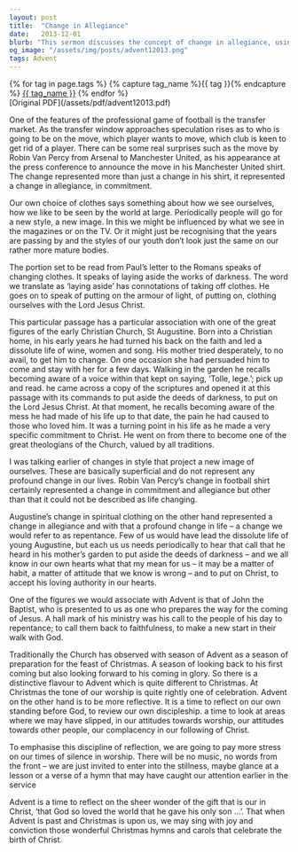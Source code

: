 ```yaml
---
layout: post
title:  "Change in Allegiance"
date:   2013-12-01
blurb: "This sermon discusses the concept of change in allegiance, using the example of a football player's transfer to illustrate the point. It also touches on the spiritual transformation of St. Augustine, emphasizing the need for personal repentance and acceptance of Christ's authority. The sermon concludes with a call to reflection during the Advent season, in preparation for the celebration of Christmas."
og_image: "/assets/img/posts/advent12013.png"
tags: Advent
---    
```

<div class="tag-pills">
  {% for tag in page.tags %}
    {% capture tag_name %}{{ tag }}{% endcapture %}
    <a href="{{ site.baseurl }}/tag/{{ tag_name }}" class="tag-pill">{{ tag_name }}</a>
  {% endfor %}
</div>
[Original PDF](/assets/pdf/advent12013.pdf)

One of the features of the professional game of football is the transfer market. As the transfer window approaches speculation rises as to who is going to be on the move, which player wants to move, which club is keen to get rid of a player. There can be some real surprises such as the move by Robin Van Percy from Arsenal to Manchester United, as his appearance at the press conference to announce the move in his Manchester United shirt. The change represented more than just a change in his shirt, it represented a change in allegiance, in commitment.

Our own choice of clothes says something about how we see ourselves, how we like to be seen by the world at large. Periodically people will go for a new style, a new image. In this we might be influenced by what we see in the magazines or on the TV. Or it might just be recognising that the years are passing by and the styles of our youth don’t look just the same on our rather more mature bodies.

The portion set to be read from Paul’s letter to the Romans speaks of changing clothes. It speaks of laying aside the works of darkness. The word we translate as ‘laying aside’ has connotations of taking off clothes. He goes on to speak of putting on the armour of light, of putting on, clothing ourselves with the Lord Jesus Christ.

This particular passage has a particular association with one of the great figures of the early Christian Church, St Augustine. Born into a Christian home, in his early years he had turned his back on the faith and led a dissolute life of wine, women and song. His mother tried desperately, to no avail, to get him to change. On one occasion she had persuaded him to come and stay with her for a few days. Walking in the garden he recalls becoming aware of a voice within that kept on saying, ‘Tolle, lege.’; pick up and read. he came across a copy of the scriptures and opened it at this passage with its commands to put aside the deeds of darkness, to put on the Lord Jesus Christ. At that moment, he recalls becoming aware of the mess he had made of his life up to that date, the pain he had caused to those who loved him. It was a turning point in his life as he made a very specific commitment to Christ. He went on from there to become one of the great theologians of the Church, valued by all traditions.

I was talking earlier of changes in style that project a new image of ourselves. These are basically superficial and do not represent any profound change in our lives. Robin Van Percy’s change in football shirt certainly represented a change in commitment and allegiance but other than that it could not be described as life changing.

Augustine’s change in spiritual clothing on the other hand represented a change in allegiance and with that a profound change in life – a change we would refer to as repentance. Few of us would have lead the dissolute life of young Augustine, but each us us needs periodically to hear that call that he heard in his mother’s garden to put aside the deeds of darkness – and we all know in our own hearts what that my mean for us – it may be a matter of habit, a matter of attitude that we know is wrong – and to put on Christ, to accept his loving authority in our hearts.

One of the figures we would associate with Advent is that of John the Baptist, who is presented to us as one who prepares the way for the coming of Jesus. A hall mark of his ministry was his call to the people of his day to repentance; to call them back to faithfulness, to make a new start in their walk with God.

Traditionally the Church has observed with season of Advent as a season of preparation for the feast of Christmas. A season of looking back to his first coming but also looking forward to his coming in glory. So there is a distinctive flavour to Advent which is quite different to Christmas. At Christmas the tone of our worship is quite rightly one of celebration. Advent on the other hand is to be more reflective. It is a time to reflect on our own standing before God, to review our own discipleship. a time to look at areas where we may have slipped, in our attitudes towards worship, our attitudes towards other people, our complacency in our following of Christ.

To emphasise this discipline of reflection, we are going to pay more stress on our times of silence in worship. There will be no music, no words from the front – we are just invited to enter into the stillness, maybe glance at a lesson or a verse of a hymn that may have caught our attention earlier in the service

Advent is a time to reflect on the sheer wonder of the gift that is our in Christ, ‘that God so loved the world that he gave his only son …’. That when Advent is past and Christmas is upon us, we may sing with joy and conviction those wonderful Christmas hymns and carols that celebrate the birth of Christ.
